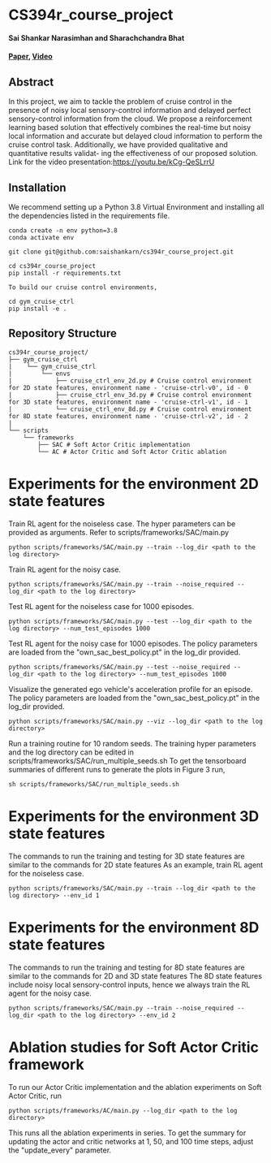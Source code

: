 # CS394r_course_project
#### Sai Shankar Narasimhan and Sharachchandra Bhat

#### [Paper](https://drive.google.com/file/d/1PR1m6-9h_xudI8KWV1Pgo1yV5Co_1kT9/view?usp=sharing), [Video](https://youtu.be/kCg-QeSLrrU)

## Abstract

In this project, we aim to tackle the problem of cruise control in the presence of noisy local sensory-control information and delayed perfect sensory-control information from the cloud. We propose a reinforcement learning based solution that effectively combines the real-time but noisy local information and accurate but delayed cloud information to perform the cruise control task. Additionally, we have provided qualitative and quantitative results validat-
ing the effectiveness of our proposed solution. Link for the video presentation:https://youtu.be/kCg-QeSLrrU

## Installation

We recommend setting up a Python 3.8 Virtual Environment and installing all the dependencies listed in the requirements file. 

```
conda create -n env python=3.8
conda activate env

git clone git@github.com:saishankarn/cs394r_course_project.git

cd cs394r_course_project
pip install -r requirements.txt

To build our cruise control environments, 

cd gym_cruise_ctrl
pip install -e .
```


## Repository Structure

```
cs394r_course_project/
├── gym_cruise_ctrl
|    └── gym_cruise_ctrl
|        └── envs
|            ├── cruise_ctrl_env_2d.py # Cruise control environment for 2D state features, environment name - 'cruise-ctrl-v0', id - 0
|            ├── cruise_ctrl_env_3d.py # Cruise control environment for 3D state features, environment name - 'cruise-ctrl-v1', id - 1
|            └── cruise_ctrl_env_8d.py # Cruise control environment for 8D state features, environment name - 'cruise-ctrl-v2', id - 2
|           
└── scripts
    └── frameworks
        ├── SAC # Soft Actor Critic implementation
        └── AC # Actor Critic and Soft Actor Critic ablation
```



# Experiments for the environment 2D state features
Train RL agent for the noiseless case. The hyper parameters can be provided as arguments. Refer to scripts/frameworks/SAC/main.py 
```
python scripts/frameworks/SAC/main.py --train --log_dir <path to the log directory> 
```
Train RL agent for the noisy case.
```
python scripts/frameworks/SAC/main.py --train --noise_required --log_dir <path to the log directory> 
```
Test RL agent for the noiseless case for 1000 episodes. 
```
python scripts/frameworks/SAC/main.py --test --log_dir <path to the log directory> --num_test_episodes 1000
```
Test RL agent for the noisy case for 1000 episodes. 
The policy parameters are loaded from the "own_sac_best_policy.pt" in the log_dir provided.
```
python scripts/frameworks/SAC/main.py --test --noise_required --log_dir <path to the log directory> --num_test_episodes 1000
```
Visualize the generated ego vehicle's acceleration profile for an episode. 
The policy parameters are loaded from the "own_sac_best_policy.pt" in the log_dir provided.
```
python scripts/frameworks/SAC/main.py --viz --log_dir <path to the log directory>
```
Run a training routine for 10 random seeds.
The training hyper parameters and the log directory can be edited in scripts/frameworks/SAC/run_multiple_seeds.sh 
To get the tensorboard summaries of different runs to generate the plots in Figure 3 run, 
```
sh scripts/frameworks/SAC/run_multiple_seeds.sh
```

# Experiments for the environment 3D state features
The commands to run the training and testing for 3D state features are similar to the commands for 2D state features
As an example, train RL agent for the noiseless case.
```
python scripts/frameworks/SAC/main.py --train --log_dir <path to the log directory> --env_id 1
```

# Experiments for the environment 8D state features
The commands to run the training and testing for 8D state features are similar to the commands for 2D and 3D state features
The 8D state features include noisy local sensory-control inputs, hence we always train the RL agent for the noisy case.
```
python scripts/frameworks/SAC/main.py --train --noise_required --log_dir <path to the log directory> --env_id 2
```

# Ablation studies for Soft Actor Critic framework
To run our Actor Critic implementation and the ablation experiments on Soft Actor Critic, run
```
python scripts/frameworks/AC/main.py --log_dir <path to the log directory>
```
This runs all the ablation experiments in series. To get the summary for updating the actor and critic networks at 1, 50, and 100 time steps, adjust the "update_every" parameter.
